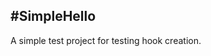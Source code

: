 #SimpleHello
------------------------------------------------
A simple test project for testing hook creation.
